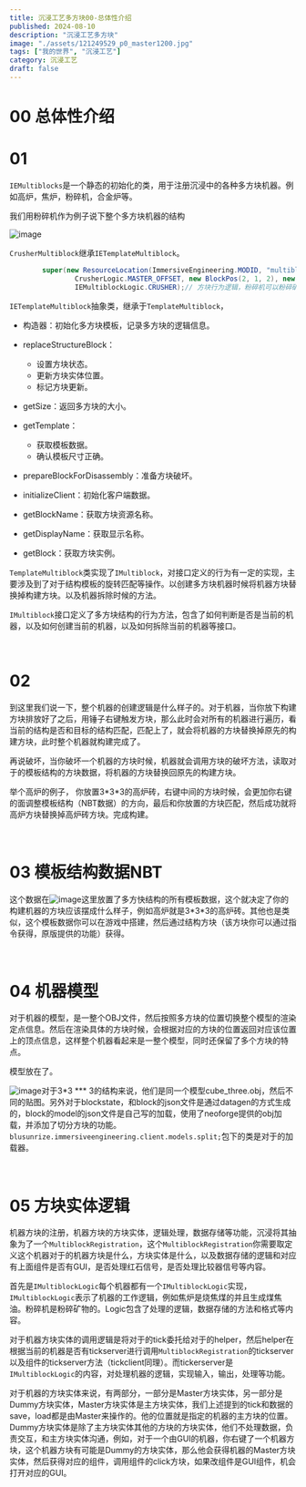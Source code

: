 ```yaml
---
title: 沉浸工艺多方块00-总体性介绍
published: 2024-08-10
description: "沉浸工艺多方块"
image: "./assets/121249529_p0_master1200.jpg"
tags: ["我的世界", "沉浸工艺"]
category: 沉浸工艺
draft: false
---
```


# 00 总体性介绍

# 01

​`IEMultiblocks`​是一个静态的初始化的类，用于注册沉浸中的各种多方块机器。例如高炉，焦炉，粉碎机，合金炉等。

我们用粉碎机作为例子说下整个多方块机器的结构

​![image](./assets/image-20240810082552-rr7fh8d.png)​

​`CrusherMultiblock`​继承`IETemplateMultiblock`​。

```java
		super(new ResourceLocation(ImmersiveEngineering.MODID, "multiblocks/crusher"),//标识id
				CrusherLogic.MASTER_OFFSET, new BlockPos(2, 1, 2), new BlockPos(5, 3, 3), // master方块位置，trigger方块位置，大小
				IEMultiblockLogic.CRUSHER);// 方块行为逻辑，粉碎机可以粉碎矿物，代码定义。
```

​`IETemplateMultiblock`​抽象类，继承于`TemplateMultiblock`​，

* 构造器：初始化多方块模板，记录多方块的逻辑信息。
* replaceStructureBlock：

  * 设置方块状态。
  * 更新方块实体位置。
  * 标记方块更新。
* getSize：返回多方块的大小。
* getTemplate：

  * 获取模板数据。
  * 确认模板尺寸正确。
* prepareBlockForDisassembly：准备方块破坏。
* initializeClient：初始化客户端数据。
* getBlockName：获取方块资源名称。
* getDisplayName：获取显示名称。
* getBlock：获取方块实例。

​`TemplateMultiblock`​类实现了`IMultiblock`​，对接口定义的行为有一定的实现，主要涉及到了对于结构模板的旋转匹配等操作。以创建多方块机器时候将机器方块替换掉构建方块。以及机器拆除时候的方法。

​`IMultiblock`​接口定义了多方块结构的行为方法，包含了如何判断是否是当前的机器，以及如何创建当前的机器，以及如何拆除当前的机器等接口。

‍

# 02 

到这里我们说一下，整个机器的创建逻辑是什么样子的。对于机器，当你放下构建方块排放好了之后，用锤子右键触发方块，那么此时会对所有的机器进行遍历，看当前的结构是否和目标的结构匹配，匹配上了，就会将机器的方块替换掉原先的构建方块，此时整个机器就构建完成了。

再说破坏，当你破坏一个机器的方块时候，机器就会调用方块的破坏方法，读取对于的模板结构的方块数据，将机器的方块替换回原先的构建方块。

举个高炉的例子， 你放置3*3\*3的高炉砖，右键中间的方块时候，会更加你右键的面调整模板结构（NBT数据）的方向，最后和你放置的方块匹配，然后成功就将高炉方块替换掉高炉砖方块。完成构建。

‍

# 03 模板结构数据NBT

这个数据在![image](./assets/image-20240810090503-yx0720k.png)这里放置了多方快结构的所有模板数据，这个就决定了你的构建机器的方块应该摆成什么样子，例如高炉就是3*3\*3的高炉砖。其他也是类似，这个模板数据你可以在游戏中搭建，然后通过结构方块（该方块你可以通过指令获得，原版提供的功能）获得。

‍

# 04 机器模型

对于机器的模型，是一整个OBJ文件，然后按照多方块的位置切换整个模型的渲染定点信息。然后在渲染具体的方块时候，会根据对应的方块的位置返回对应该位置上的顶点信息，这样整个机器看起来是一整个模型，同时还保留了多个方块的特点。

模型放在了。

​![image](./assets/image-20240810090856-ufovd0j.png)对于3*3 *** 3的结构来说，他们是同一个模型cube_three.obj，然后不同的贴图。另外对于blockstate，和block的json文件是通过datagen的方式生成的，block的model的json文件是自己写的加载，使用了neoforge提供的obj加载，并添加了切分方块的功能。` blusunrize.immersiveengineering.client.models.split;`​包下的类是对于的加载器。

‍

# 05 方块实体逻辑

机器方块的注册，机器方块的方块实体，逻辑处理，数据存储等功能，沉浸将其抽象为了一个`MultiblockRegistration`​，这个`MultiblockRegistration`​你需要取定义这个机器对于的机器方块是什么，方块实体是什么，以及数据存储的逻辑和对应有上面组件是否有GUI，是否处理红石信号，是否处理比较器信号等内容。

首先是`IMultiblockLogic`​每个机器都有一个`IMultiblockLogic`​实现，`IMultiblockLogic`​表示了机器的工作逻辑，例如焦炉是烧焦煤的并且生成煤焦油。粉碎机是粉碎矿物的。Logic包含了处理的逻辑，数据存储的方法和格式等内容。

对于机器方块实体的调用逻辑是将对于的tick委托给对于的helper，然后helper在根据当前的机器是否有tickserver进行调用`MultiblockRegistration`​的tickserver以及组件的tickserver方法（tickclient同理）。而tickerserver是`IMultiblockLogic`​的内容，对处理机器的逻辑，实现输入，输出，处理等功能。

对于机器的方块实体来说，有两部分，一部分是Master方块实体，另一部分是Dummy方块实体，Master方块实体是主方块实体，我们上述提到的tick和数据的save，load都是由Master来操作的。他的位置就是指定的机器的主方块的位置。Dummy方块实体是除了主方块实体其他的方块的方块实体，他们不处理数据，负责交互，和主方块实体沟通，例如，对于一个由GUI的机器，你右键了一个机器方块，这个机器方块有可能是Dummy的方块实体，那么他会获得机器的Master方块实体，然后获得对应的组件，调用组件的click方块，如果改组件是GUI组件，机会打开对应的GUI。

‍
